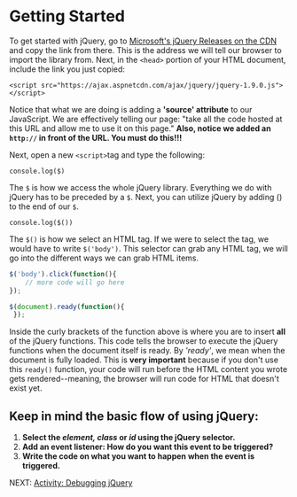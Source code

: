 # Getting Started

To get started with jQuery, go to [Microsoft's jQuery Releases on the CDN](https://docs.microsoft.com/en-us/aspnet/ajax/cdn/overview#jQuery_Releases_on_the_CDN_0) and copy the link from there. This is the address we will tell our browser to import the library from. Next, in the `<head>` portion of your HTML document, include the link you just copied:

`<script src="https://ajax.aspnetcdn.com/ajax/jquery/jquery-1.9.0.js"></script>`

Notice that what we are doing is adding a **'source' attribute** to our JavaScript. We are effectively telling our page: "take all the code hosted at this URL and allow me to use it on this page." **Also, notice we added an `http://` in front of the URL. You must do this!!!**

Next, open a new `<script>`tag and type the following:

`console.log($)`

The `$` is how we access the whole jQuery library. Everything we do with jQuery has to be preceded by a `$`. Next, you can utilize jQuery by adding () to the end of our `$`.

`console.log($())`

The `$()` is how we select an HTML tag. If we were to select the tag, we would have to write `$('body')`. This selector can grab any HTML tag, we will go into the different ways we can grab HTML items.

```javascript
$('body').click(function(){
    // more code will go here
});
```

```javascript
$(document).ready(function(){
 });
```

Inside the curly brackets of the function above is where you are to insert **all** of the jQuery functions. This code tells the browser to execute the jQuery functions when the document itself is ready. By _'ready'_, we mean when the document is fully loaded. This is **very important** because if you don't use this `ready()` function, your code will run before the HTML content you wrote gets rendered--meaning, the browser will run code for HTML that doesn't exist yet.

## **Keep in mind the basic flow of using jQuery:**

1. **Select the _element, class_ or _id_ using the jQuery selector.**
2. **Add an event listener: How do you want this event to be triggered?**
3. **Write the code on what you want to happen when the event is triggered.**

NEXT: [Activity: Debugging jQuery](./debugging_jquery.md)
